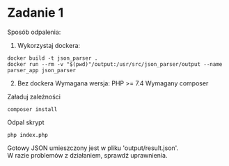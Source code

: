 <h1>Zadanie 1</h1>

Sposób odpalenia:

1. Wykorzystaj dockera:
```console
docker build -t json_parser .
docker run --rm -v "$(pwd)"/output:/usr/src/json_parser/output --name parser_app json_parser
```

2. Bez dockera
Wymagana wersja: PHP >= 7.4
Wymagany composer


Załaduj zależności
```console
composer install
```

Odpal skrypt
```console
php index.php
```

Gotowy JSON umieszczony jest w pliku 'output/result.json'.<br>
W razie problemów z działaniem, sprawdź uprawnienia.
